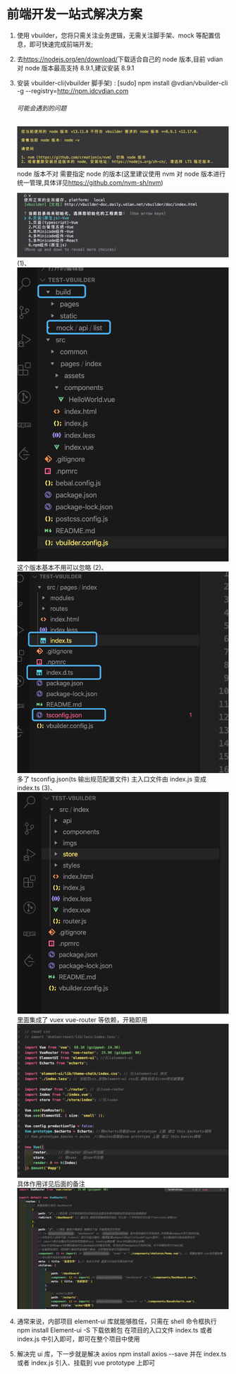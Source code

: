 # 前端开发一站式解决方案

1. 使用 vbuilder，您将只需关注业务逻辑，无需关注脚手架、mock 等配置信息，即可快速完成前端开发;
2. 去<https://nodejs.org/en/download/>下载适合自己的 node 版本,目前 vdian 对 node 版本最高支持 8.9.1,建议安装 8.9.1
3. 安装 vbuilder-cli(vbuilder 脚手架) : [sudo] npm install @vdian/vbuilder-cli -g --registry=<http://npm.idcvdian.com>

    ###### 可能会遇到的问题

    ![版本问题](./img/node-v.png)
    node 版本不对 需要指定 node 的版本(这里建议使用 nvm 对 node 版本进行统一管理,具体详见<https://github.com/nvm-sh/nvm>)

    ![选择适合自己的项目版本](./img/版本选择.png)
    (1)、![带mock、build构建完成的vue](./img/带mock、build文件.png)这个版本基本不用可以忽略
    (2)、![typescript-vue](./img/typescript-vue.png) 多了 tsconfig.json(ts 输出规范配置文件) 主入口文件由 index.js 变成 index.ts
    (3)、![普通的vue](img/普通的vue.png) 里面集成了 vuex vue-router 等依赖，开箱即用
    ![index.js](img/inde-js.png) 具体作用详见后面的备注
    ![router.js](img/router-js.png)

4. 通常来说，内部项目 element-ui 库就能够胜任，只需在 shell 命令框执行 npm install Element-ui -S 下载依赖包 在项目的入口文件 index.ts 或者 index.js 中引入即可，即可在整个项目中使用
5. 解决完 ui 库，下一步就是解决 axios npm install axios --save 并在 index.ts 或者 index.js 引入、挂载到 vue prototype 上即可
